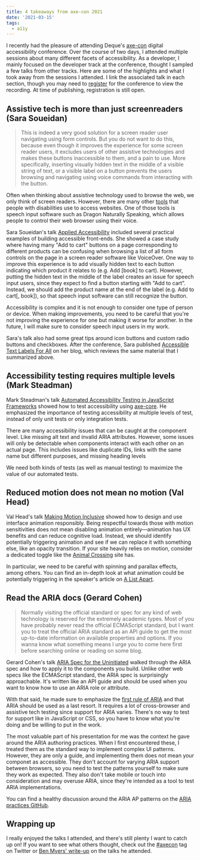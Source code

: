 ```yaml
---
title: 4 takeaways from axe-con 2021
date: '2021-03-15'
tags:
  - a11y
---
```


I recently had the pleasure of attending Deque's [axe-con](https://www.deque.com/axe-con/) digital accessibility conference. Over the course of two days, I attended multiple sessions about many different facets of accessibility. As a developer, I mainly focused on the developer track at the conference, thought I sampled a few talks from other tracks. Here are some of the highlights and what I took away from the sessions I attended. I link the associated talk in each section, though you may need to [register](https://www.deque.com/axe-con/register/) for the conference to view the recording. At time of publishing, registration is still open.

## Assistive tech is more than just screenreaders (Sara Soueidan)

> This is indeed a very good solution for a screen reader user navigating using form controls. But you do not want to do this, because even though it improves the experience for some screen reader users, it excludes users of other assistive technologies and makes these buttons inaccessible to them, and a pain to use. More specifically, inserting visually hidden text in the middle of a visible string of text, or a visible label on a button prevents the users browsing and navigating using voice commands from interacting with the button.

Often when thinking about assistive technology used to browse the web, we only think of screen readers. However, there are many other [tools](https://www.w3.org/WAI/people-use-web/tools-techniques/) that people with disabilities use to access websites. One of those tools is speech input software such as Dragon Naturally Speaking, which allows people to control their web browser using their voice.

Sara Soueidan's talk [Applied Accessibility](https://www.axe-con.com/event/applied-accessibility-practical-tips-for-building-more-accessible-front-ends/) included several practical examples of building accessible front-ends. She showed a case study where having many "Add to cart" buttons on a page corresponding to different products can be confusing when browsing a list of all form controls on the page in a screen reader software like VoiceOver. One way to improve this experience is to add visually hidden text to each button indicating which product it relates to (e.g. Add [book] to cart). However, putting the hidden text in the middle of the label creates an issue for speech input users, since they expect to find a button starting with "Add to cart". Instead, we should add the product name at the end of the label (e.g. Add to cart[, book]), so that speech input software can still recognize the button.

Accessibility is complex and it is not enough to consider one type of person or device. When making improvements, you need to be careful that you're not improving the experience for one but making it worse for another. In the future, I will make sure to consider speech input users in my work.

Sara's talk also had some great tips around icon buttons and custom radio buttons and checkboxes. After the conference, Sara published [Accessible Text Labels For All](https://www.sarasoueidan.com/blog/accessible-text-labels/) on her blog, which reviews the same material that I summarized above.

## Accessibility testing requires multiple levels (Mark Steadman)

Mark Steadman's talk [Automated Accessibility Testing in JavaScript Frameworks](https://www.axe-con.com/event/automated-accessibility-testing-in-javascript-frameworks/) showed how to test accessibility using [axe-core](https://github.com/dequelabs/axe-core). He emphasized the importance of testing accessibility at multiple levels of test, instead of only unit tests or only integration tests.

There are many accessibility issues that can be caught at the component level. Like missing alt text and invalid ARIA attributes. However, some issues will only be detectable when components interact with each other on an actual page. This includes issues like duplicate IDs, links with the same name but different purposes, and missing heading levels

We need both kinds of tests (as well as manual testing) to maximize the value of our automated tests.

## Reduced motion does not mean no motion (Val Head)

Val Head's talk [Making Motion Inclusive](https://www.axe-con.com/event/making-motion-inclusive/) showed how to design and use interface animation responsibly. Being respectful towards those with motion sensitivities does not mean disabling animation entirely&mdash;animation has UX benefits and can reduce cognitive load. Instead, we should identify potentially triggering animation and see if we can replace it with something else, like an opacity transition. If your site heavily relies on motion, consider a dedicated toggle like the [Animal Crossing](https://animal-crossing.com/) site has.

In particular, we need to be careful with spinning and parallax effects, among others. You can find an in-depth look at what animation could be potentially triggering in the speaker's article on [A List Apart](https://alistapart.com/article/designing-safer-web-animation-for-motion-sensitivity/).

## Read the ARIA docs (Gerard Cohen)

> Normally visiting the official standard or spec for any kind of web technology is reserved for the extremely academic types. Most of you have probably never read the official ECMAScript standard, but I want you to treat the official ARIA standard as an API guide to get the most up-to-date information on available properties and options. If you wanna know what something means I urge you to come here first before searching online or reading on some blog.

Gerard Cohen's talk [ARIA Spec for the Uninitiated](https://www.axe-con.com/event/aria-spec-for-the-uninitiated/) walked through the ARIA spec and how to apply it to the components you build. Unlike other web specs like the ECMAScript standard, the ARIA spec is surprisingly approachable. It's written like an API guide and should be used when you want to know how to use an ARIA role or attribute.

With that said, he made sure to emphasize the [first rule of ARIA](https://www.w3.org/TR/using-aria/#firstrule) and that ARIA should be used as a last resort. It requires a lot of cross-browser and assistive tech testing since support for ARIA varies. There's no way to test for support like in JavaScript or CSS, so you have to know what you're doing and be willing to put in the work.

The most valuable part of his presentation for me was the context he gave around the ARIA authoring practices. When I first encountered these, I treated them as the standard way to implement complex UI patterns. However, they are only a guide, and implementing them does not mean your componet as accessible. They don't account for varying ARIA support between browsers, so you need to test the patterns yourself to make sure they work as expected. They also don't take mobile or touch into consideration and may overuse ARIA, since they're intended as a tool to test ARIA implementations.

You can find a healthy discussion around the ARIA AP patterns on the [ARIA practices GitHub](https://github.com/w3c/aria-practices/issues).

## Wrapping up

I really enjoyed the talks I attended, and there's still plenty I want to catch up on! If you want to see what others thought, check out the [#axecon](https://twitter.com/search?q=%23axecon) tag on Twitter or [Ben Myers' write-up](https://benmyers.dev/blog/axecon-2021/) on the talks he attended.
